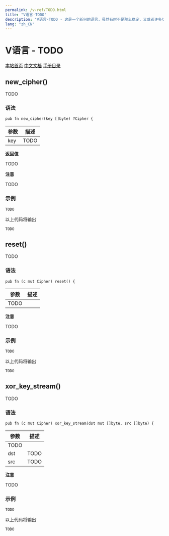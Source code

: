 ```yaml
---
permalink: /v-ref/TODO.html
title: "V语言-TODO"
description: "V语言-TODO - 这是一个新兴的语言，虽然有时不是那么稳定，又或者许多功能还在实现途中，但是你不得不相信开源社区的强大！它来了，它改变着！ —— V lang"
lang: "zh_CN"
---
```

# V语言 - TODO

[本站首页](/)
[中文文档](/docs.html)
[手册目录](/menu/v.html)

## new_cipher()

TODO

### 语法

```
pub fn new_cipher(key []byte) ?Cipher {
```

参数|描述
---|---
key|TODO

**返回值**

TODO

**注意**

TODO

### 示例

```
TODO
```

以上代码将输出

```
TODO
```

## reset()

TODO

### 语法

```
pub fn (c mut Cipher) reset() {
```

参数|描述
---|---
 |TODO

**注意**

TODO

### 示例

```
TODO
```

以上代码将输出

```
TODO
```

## xor_key_stream()

TODO

### 语法

```
pub fn (c mut Cipher) xor_key_stream(dst mut []byte, src []byte) {
```

参数|描述
---|---
 |TODO
dst|TODO
src|TODO

**注意**

TODO

### 示例

```
TODO
```

以上代码将输出

```
TODO
```
<script src="/script.js"></script>